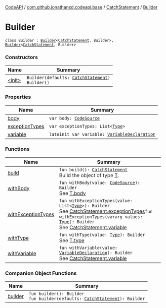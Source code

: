 [CodeAPI](../../../index.md) / [com.github.jonathanxd.codeapi.base](../../index.md) / [CatchStatement](../index.md) / [Builder](.)

# Builder

`class Builder : `[`Builder`](../../-body-holder/-builder/index.md)`<`[`CatchStatement`](../index.md)`, Builder>, `[`Builder`](../../-typed/-builder/index.md)`<`[`CatchStatement`](../index.md)`, Builder>`

### Constructors

| Name | Summary |
|---|---|
| [&lt;init&gt;](-init-.md) | `Builder(defaults: `[`CatchStatement`](../index.md)`)`<br>`Builder()` |

### Properties

| Name | Summary |
|---|---|
| [body](body.md) | `var body: `[`CodeSource`](../../../com.github.jonathanxd.codeapi/-code-source/index.md) |
| [exceptionTypes](exception-types.md) | `var exceptionTypes: List<`[`Type`](http://docs.oracle.com/javase/6/docs/api/java/lang/reflect/Type.html)`>` |
| [variable](variable.md) | `lateinit var variable: `[`VariableDeclaration`](../../-variable-declaration/index.md) |

### Functions

| Name | Summary |
|---|---|
| [build](build.md) | `fun build(): `[`CatchStatement`](../index.md)<br>Build the object of type [T](#). |
| [withBody](with-body.md) | `fun withBody(value: `[`CodeSource`](../../../com.github.jonathanxd.codeapi/-code-source/index.md)`): Builder`<br>See [T.body](#) |
| [withExceptionTypes](with-exception-types.md) | `fun withExceptionTypes(value: List<`[`Type`](http://docs.oracle.com/javase/6/docs/api/java/lang/reflect/Type.html)`>): Builder`<br>See [CatchStatement.exceptionTypes](../exception-types.md)`fun withExceptionTypes(vararg values: `[`Type`](http://docs.oracle.com/javase/6/docs/api/java/lang/reflect/Type.html)`): Builder`<br>See [CatchStatement.variable](../variable.md) |
| [withType](with-type.md) | `fun withType(value: `[`Type`](http://docs.oracle.com/javase/6/docs/api/java/lang/reflect/Type.html)`): Builder`<br>See [T.type](#) |
| [withVariable](with-variable.md) | `fun withVariable(value: `[`VariableDeclaration`](../../-variable-declaration/index.md)`): Builder`<br>See [CatchStatement.variable](../variable.md) |

### Companion Object Functions

| Name | Summary |
|---|---|
| [builder](builder.md) | `fun builder(): Builder`<br>`fun builder(defaults: `[`CatchStatement`](../index.md)`): Builder` |
